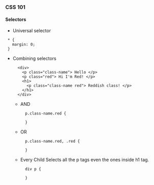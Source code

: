 ### CSS 101

#### Selectors

- Universal selector

```
 * {
   margin: 0;
 }
```

- Combining selectors

  ```
    <div>
      <p class="class-name"> Hello </p>
      <p class="red"> Hi I'm Red! </p>
      <h1>
        <p class="class-name red"> Reddish class! </p>
      </h1>
    </div>
  ```

  - AND

    ```
      p.class-name.red {

      }
    ```

  - OR

    ```
      p.class-name.red, .red {

      }
    ```

  - Every Child
    Selects all the p tags even the ones inside h1 tag.

    ```
      div p {

      }
    ```
